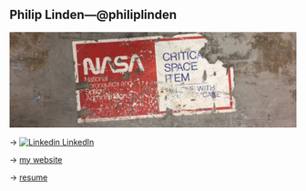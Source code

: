 ## Philip Linden—@philiplinden
<!--
**philiplinden/philiplinden** is a ✨ _special_ ✨ repository because its `README.md` (this file) appears on your GitHub profile.

Here are some ideas to get you started:

- 🔭 I’m currently working on ...
- 🌱 I’m currently learning ...
- 👯 I’m looking to collaborate on ...
- 🤔 I’m looking for help with ...
- 💬 Ask me about ...
- 📫 How to reach me: ...
- 😄 Pronouns: ...
- ⚡ Fun fact: ...
-->

![Phil's GitHub Banner](banner_1500x500.jpeg)

-> [![Linkedin](https://i.stack.imgur.com/gVE0j.png) LinkedIn](https://www.linkedin.com/in/philiplinden/)

-> [my website](https://philiplinden.github.io/)

-> [resume](https://github.com/philiplinden/resume/releases)
